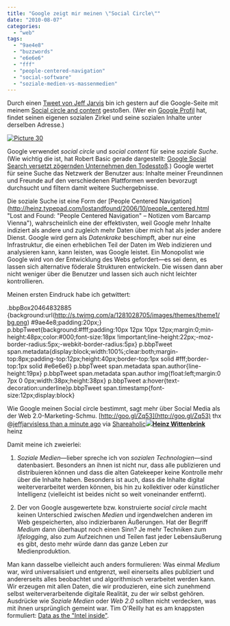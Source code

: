 ```yaml
---
title: "Google zeigt mir meinen \"Social Circle\""
date: "2010-08-07"
categories: 
  - "web"
tags: 
  - "9ae4e8"
  - "buzzwords"
  - "e6e6e6"
  - "fff"
  - "people-centered-navigation"
  - "social-software"
  - "soziale-medien-vs-massenmedien"
---
```


Durch einen [Tweet von Jeff Jarvis](http://twitter.com/jeffjarvis/status/20464044521 "Twitter / Jeff Jarvis: Is this new? RT @labnol: U ...") bin ich gestern auf die Google-Seite mit meinem [Social circle and content](http://www.google.com/s2/u/0/search/social#socialcircle "Social circle and content - Google") gestoßen. (Wer ein [Google Profil](http://www.google.com/profiles "View your profile") hat, findet seinen eigenen sozialen Zirkel und seine sozialen Inhalte unter derselben Adresse.)

[![Picture 30](http://heinz.typepad.com/.a/6a00d83451d60069e20133f2e7e540970b-800wi "Picture 30")](http://heinz.typepad.com/.a/6a00d83451d60069e20133f2e7e540970b-pi)  

Google verwendet _social circle_ und _social content_ für seine _soziale Suche_. (Wie wichtig die ist, hat Robert Basic gerade dargestellt: [Google Social Search versetzt zögernden Unternehmen den Todesstoß](http://www.robertbasic.de/2010/08/google-social-search-versetzt-zoegernden-unternehmen-den-todesstoss/ "Google Social Search versetzt zögernden Unternehmen den Todesstoß – written in basic").) Google wertet für seine Suche das Netzwerk der Benutzer aus: Inhalte meiner Freundinnen und Freunde auf den verschiedenen Plattformen werden bevorzugt durchsucht und filtern damit weitere Suchergebnisse.

Die soziale Suche ist eine Form der [People Centered Navigation](http://heinz.typepad.com/lostandfound/2006/10/people_centered.html "Lost and Found: "People Centered Navigation" – Notizen vom Barcamp Vienna"), wahrscheinlich eine der effektivsten, weil Google mehr Inhalte indiziert als andere und zugleich mehr Daten über mich hat als jeder andere Dienst. Google wird gern als _Datenkrake_ beschimpft, aber nur eine Infrastruktur, die einen erheblichen Teil der Daten im Web indizieren und analysieren kann, kann leisten, was Google leistet. Ein Monopolist wie Google wird von der Entwicklung des Webs gefordert—es sei denn, es lassen sich alternative föderale Strukturen entwickeln. Die wissen dann aber nicht weniger über die Benutzer und lassen sich auch nicht leichter kontrollieren.

Meinen ersten Eindruck habe ich getwittert:

.bbpBox20464832885 {background:url(http://s.twimg.com/a/1281028705/images/themes/theme1/bg.png) #9ae4e8;padding:20px;} p.bbpTweet{background:#fff;padding:10px 12px 10px 12px;margin:0;min-height:48px;color:#000;font-size:18px !important;line-height:22px;-moz-border-radius:5px;-webkit-border-radius:5px} p.bbpTweet span.metadata{display:block;width:100%;clear:both;margin-top:8px;padding-top:12px;height:40px;border-top:1px solid #fff;border-top:1px solid #e6e6e6} p.bbpTweet span.metadata span.author{line-height:19px} p.bbpTweet span.metadata span.author img{float:left;margin:0 7px 0 0px;width:38px;height:38px} p.bbpTweet a:hover{text-decoration:underline}p.bbpTweet span.timestamp{font-size:12px;display:block}

Wie Google meinen Social circle bestimmt, sagt mehr über Social Media als der Web 2.0-Marketing-Schmu. [http://goo.gl/Zq53](http://goo.gl/Zq53) thx @[jeffjarvis](http://twitter.com/jeffjarvis)[less than a minute ago](http://twitter.com/heinz/status/20464832885 "Fri Aug 06 12:35:40 +0000 2010") via [Shareaholic](http://www.shareaholic.com)[![](http://a0.twimg.com/profile_images/273174940/green_7221_heinz_normal.jpg)](http://twitter.com/heinz)**[Heinz Wittenbrink](http://twitter.com/heinz)**  
heinz

Damit meine ich zweierlei:

1. _Soziale Medien_—lieber spreche ich von _sozialen Technologien_—sind datenbasiert. Besonders an ihnen ist nicht nur, dass alle publizieren und distribuieren können und dass die alten Gatekeeper keine Kontrolle mehr über die Inhalte haben. Besonders ist auch, dass die Inhalte digital weiterverarbeitet werden können, bis hin zu kollektiver oder künstlicher Intelligenz (vielleicht ist beides nicht so weit voneinander entfernt).
    
2. Der von Google ausgewertete bzw. konstruierte _social circle_ macht keinen Unterschied zwischen _Medien_ und irgendwelchen anderen im Web gespeicherten, also indizierbaren Äußerungen. Hat der Begriff _Medium_ dann überhaupt noch einen Sinn? Je mehr Techniken zum _lifelogging_, also zum Aufzeichnen und Teilen fast jeder Lebensäußerung es gibt, desto mehr würde dann das ganze Leben zur Medienproduktion.
    

Man kann dasselbe vielleicht auch anders formulieren: Was einmal _Medium_ war, wird universalisiert und entgrenzt, weil einerseits alles publiziert und andererseits alles beobachtet und algorithmisch verarbeitet werden kann. Wir erzeugen mit allen Daten, die wir produzieren, eine sich zunehmend selbst weiterverarbeitende digitale Realität, zu der wir selbst gehören. Ausdrücke wie _Soziale Medien_ oder _Web 2.0_ sollten nicht verdecken, was mit ihnen ursprünglich gemeint war. Tim O'Reilly hat es am knappsten formuliert: [Data as the "Intel inside"](http://tim.oreilly.com/pub/a/oreilly/tim/news/2005/09/30/what-is-web-20.html "What Is Web 2.0 - O'Reilly Media").
